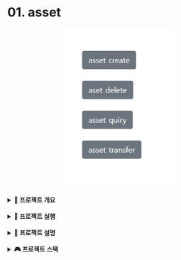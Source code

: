 # 01. asset
<div align="center">
        <img  style="width: 50%" src="./01.asset/meta/image1.png">
</div>

<br>

<details>
<summary><b> 📌 프로젝트 개요</b></summary>

- HyperLedgerFabric, NodeJS express, Javascript, HTML을 사용해 단순한 asset데이터에 대한 DApp 구축
- 블록체인 원장 데이터 조작 방법

</details>

<br>

<details>
<summary><b> 🏃 프로젝트 실행</b></summary>

```bash
# prerequisites
# curl
Ubuntu 18.04.5, virtualmachine
sudo apt-get update
sudo apt-get install curl
if err-> sudo reboot -> try again
curl --version
# docker
sudo apt install docker.io docker-compose -y
sudo apt-get install software-properties-common
sudo usermod -aG docker $USER
echo $USER
reboot
docker version
docker-compose version
# NodeJs
sudo apt-get install build-essential libssl-dev -y
curl -OL https://raw.githubusercontent.com/nvm-sh/nvm/v0.38.0/install.sh | bash
bash install.sh
source .profile
nvm install v8
node -v
npm -v
# go
curl -OL https://golang.org/dl/go1.12.17.linux-amd64.tar.gz
tar -xvf go1.12.17.linux-amd64.tar.gz
sudo mv go /usr/local
gedit .profile
# add under two lines in last
export GOPATH=~/go
export PATH=$PATH:/usr/local/go/bin:$GOPATH/bin:~/fabric-samples/bin
source .profile
echo $PATH
go version
# python, git, vsc
sudo apt install -y python
sudo apt install -y git
install vsc, go, docker extension
# hyperledgerfabric
curl -sSL http://bit.ly/2ysbOFE | bash -s -- 1.4.12 1.4.9 0.4.22
```
```bash
# execution
clone repo
# network
spec : 3 org(each have 1 peer) 1 ca(artificial) 1 order
cd network
./teardown.sh
./generate.sh
./start.sh
# chaincode install, instsantiate, test
go build
# if err try underlines
# go get -u "github.com/hyperledger/fabric/chaincode/shim"
 cd $GOPATH cd src/github.com/hyperledger/fabric
git checkout tags/v1.4.10
./cc.sh
./testasset.sh
# application
cd application
npm install
node enrollAdmin.js
node registerUser.js
node server.js
connect to localhost:8080
check asset localhost:5984/_utils
```

</details>

<br>

<details>
<summary><b> 🚀 프로젝트 설명</b></summary>

- HyperledgerFabric
    - v1.x 사용, 3 org(each have 1 peer) 1 ca(cryptogen) 1 order
    - 로컬호스트 도커 가상 환경, 인증서들(msp)는 cryptogen으로 임의생성
- SmartContract
    - init, invoke
    - set: 원장에 저장할 asset데이터 생성(asset 소유자 id, asset 값)
    - get: 원장에 저장된 asset데이터 조회
    - update: 원장에 저장된 asset 데이터를 수정
    - delete: 원장에 저장된 asset 데이터를 삭제
    - gethistory: asset 소유자 id별 트랜잭션 기록 조회
- Application
    - Node.js express 사용, 하이퍼레저 패브릭 네트워크 연동
    - html view, 스마트 컨트랙트 별 restapi

</details>

<br>

<details>
<summary><b> 🎮 프로젝트 스택</b></summary>

| **CATEGORY** | **SKILLS**                                                                                                                                                                                                                 | 
|--------------|----------------------------------------------------------------------------------------------------------------------------------------------------------------------------------------------------------------------------|
| **FRONTEND** | ![HTML5](https://img.shields.io/badge/html-E34F26?style=for-the-badge&logo=html5&logoColor=white)                                                                                                                          |
| **BACKEND**  | ![express](https://img.shields.io/badge/express-000000?style=for-the-badge&logo=express&logoColor=white) ![JavaScript](https://img.shields.io/badge/javascript-F7DF1E?style=for-the-badge&logo=javascript&logoColor=white) |
| **DATABASE** | ![hlf](https://img.shields.io/badge/hyperledgerFabric-3178C6?style=for-the-badge&logo=hyperledgerFabric&logoColor=white)                                                                                                   |
</details>

<br>